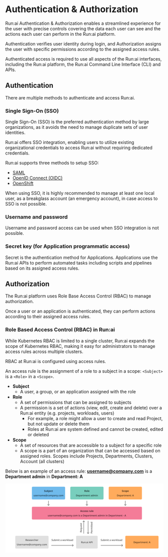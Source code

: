 # Authentication & Authorization

Run:ai Authentication & Authorization enables a streamlined experience for the user with precise controls covering the data each user can see and the actions each user can perform in the Run:ai platform.

Authentication verifies user identity during login, and Authorization assigns the user with specific permissions according to the assigned access rules.

Authenticated access is required to use all aspects of the Run:ai interfaces, including the Run:ai platform, the Run:ai Command Line Interface (CLI) and APIs.

## Authentication

There are multiple methods to authenticate and access Run:ai.

### Single Sign-On (SSO)

Single Sign-On (SSO) is the preferred authentication method by large organizations, as it avoids the need to manage duplicate sets of user identities.

Run:ai offers SSO integration, enabling users to utilize existing organizational credentials to access Run:ai without requiring dedicated credentials.

Run:ai supports three methods to setup SSO:

* [SAML](sso/saml.md) 
* [OpenID Connect (OIDC)](sso/openidconnect.md) 
* [OpenShift](sso/openshift.md)

When using SSO, it is highly recommended to manage at least one local user, as a breakglass account (an emergency account), in case access to SSO is not possible.

### Username and password

Username and password access can be used when SSO integration is not possible.

### Secret key (for Application programmatic access)

Secret is the authentication method for Applications. Applications use the Run:ai APIs to perform automated tasks including scripts and pipelines based on its assigned access rules.

## Authorization

The Run:ai platform uses Role Base Access Control (RBAC) to manage authorization.

Once a user or an application is authenticated, they can perform actions according to their assigned access rules.

### Role Based Access Control (RBAC) in Run:ai

While Kubernetes RBAC is limited to a single cluster, Run:ai expands the scope of Kubernetes RBAC, making it easy for administrators to manage access rules across multiple clusters.

RBAC at Run:ai is configured using access rules.

An access rule is the assignment of a role to a subject in a scope: `<Subject>` is a `<Role>` in a `<Scope>`.

* **Subject**  
  * A user, a group, or an application assigned with the role  
* **Role**  
  * A set of permissions that can be assigned to subjects  
  * A permission is a set of actions (view, edit, create and delete) over a Run:ai entity (e.g. projects, workloads, users)  
    * For example, a role might allow a user to create and read Project, but not update or delete them  
    * Roles at Run:ai are system defined and cannot be created, edited or deleted  
* **Scope**  
  * A set of resources that are accessible to a subject for a specific role  
  * A scope is a part of an organization that can be accessed based on assigned roles. Scopes include Projects, Departments, Clusters, Account (all clusters)

Below is an example of an access rule: **username@company.com** is a **Department admin** in **Department: A**



![](img/auth-rbac.png)


